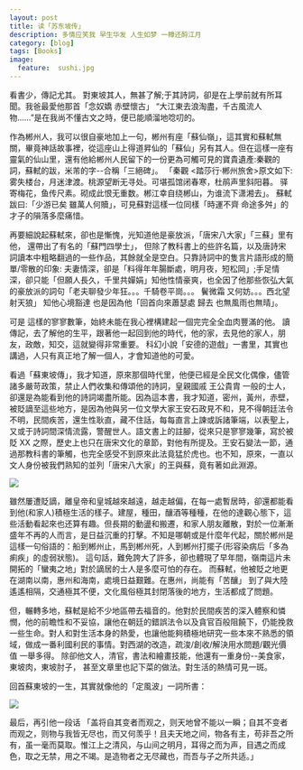 ```yaml
---
layout: post  
title: 读「苏东坡传」 
description: 多情应笑我 早生华发 人生如梦 一樽还酹江月   
category: [blog]  
tags: [Books]  
image:
  feature:  sushi.jpg
---
```



看書少，傳記尤其。 對東坡其人，無甚了解;于其詩詞，卻是在上學前就有所耳聞。我爸最愛他那首「念奴嬌 赤壁懷古」 “大江東去浪淘盡，千古風流人物……”是在我尚不懂古文之時，便已能順溜地唸叨的。

作為郴州人，我可以很自豪地加上一句，郴州有座「蘇仙嶺」，這其實和蘇軾無關，畢竟神話故事裡，從這座山上得道昇仙的「蘇仙」另有其人。但在這樣一座有靈氣的仙山里，還有他給郴州人民留下的一份更為可觸可見的寶貴遺產:秦觀的詞，蘇軾的跋，米芾的字--合稱「三絕碑」。 「秦觀 <踏莎行·郴州旅舍>原文如下: 雾失楼台，月迷津渡。桃源望断无寻处。可堪孤馆闭春寒，杜鹃声里斜阳暮。 驿寄梅花，鱼传尺素。砌成此恨无重数。郴江幸自绕郴山，为谁流下潇湘去」。 蘇軾跋曰:「少游已矣 雖萬人何贖」，可見蘇對這樣一位同樣「時運不齊 命途多舛」的才子的隕落多麼痛惜。

再要細說起蘇軾來，卻也是慚愧，光知道他是豪放派，「唐宋八大家」「三蘇」里有他， 還帶出了有名的「蘇門四學士」， 但除了教科書上的些許名篇，以及唐詩宋詞讀本中粗略翻過的一些作品，其餘就全是空白。只靠詩詞中的隻言片語形成的簡單/零散的印象: 夫妻情深，卻是「料得年年腸斷處，明月夜，短松岡」;手足情深，卻只能「但願人長久，千里共嬋娟」知他性情豪爽，也全因了他那些恢弘大氣的豪放派的詞句「老夫聊發少年狂。。。千騎卷平崗。。。 鬢微霜 又何妨。。。西北望 射天狼」 知他心境豁達 也是因為他「回首向來蕭瑟處 歸去 也無風雨也無晴」。 

可是 這樣的寥寥數筆，始終未能在我心裡構建起一個完完全全血肉豐滿的他。 讀傳記，去了解他的生平，跟著他一起回到他的時代，他的家，去見他的家人，朋友，政敵，知交，這就變得非常重要。 科幻小說「安德的遊戲」一書里，其實也講過，人只有真正地了解一個人，才會知道他的可愛。

看過「蘇東坡傳」，我才知道，原來那個時代里，他便已經是全民文化偶像，儘管諸多嚴苛政策，禁止人們收集和傳頌他的詩詞，皇親國戚 王公貴胄 一般的士人，卻還是為能看到他的詩詞竭盡所能。因為這本書，我才知道，密州，黃州，赤壁，被貶謫至這些地方，是因為他與另一位文學大家王安石政見不和，見不得朝廷法令不明，民間疾苦，還生性耿直，藏不住話，每每直言上諫或訴諸筆端，以表聖上，又或于詩詞間深情流露，警醒世人。語文書上的註腳，從來只是寥寥幾筆，寫於被貶 XX 之際，歷史上也只在唐宋文化的章節，對他有所提及。王安石變法一節，通過那教科書的筆觸，也完全感受不到原來此法竟猛於虎也。也不知，原來，一直以文人身份被我們熟知的並列「唐宋八大家」的王與蘇，竟有著如此淵源。

<img src="http://imglf2.nosdn.127.net/img/WTNCc0NEMEVTVHFBR0ZzdmgrcFhQK2ZRQnZLZk9rMXJRQTZmWEpyWnVhcz0.jpg?imageView&thumbnail=1680x0&quality=96&stripmeta=0&type=jpg"/>

雖然屢遭貶謫，離皇帝和皇城越來越遠，越走越偏，在每一處暫居時，卻還都能看到他(和家人)積極生活的樣子。建屋，種田，釀酒等種種，在他的達觀心態下，這些活動看起來也还算有趣。但長期的動盪和搬遷，和家人朋友離散，對於一位漸漸盛年不再的人而言，是日益沉重的打擊。不知是哪朝或是什麼年代起，關於郴州是這樣一句俗語的：船到郴州止，馬到郴州死，人到郴州打擺子(形容染病后「多為痢疾」的虛弱狀態)。 這句話，難免誇大了許多，卻也體現了早年間，嶺南這片未開拓的「蠻夷之地」對於謫居的士人是多麼可怕的存在。 而蘇軾，他被貶之地更在湖南以南，惠州和海南，處境日益艱難。在惠州，尚能有「苦釀」 到了與大陸遙遙相隔，交通極其不便，文化風俗極其封閉落後的地方，生活都成了問題。

但，輾轉多地，蘇軾是給不少地區帶去福音的。他對於民間疾苦的深入體察和憐憫，他的前瞻性和不妥協，讓他在朝廷的錯誤法令以及貪官百般阻饒下，仍能挽救一些生命。對人和對生活本身的熱愛，也讓他能夠積極地研究一些本來不熟悉的領域，做成一番利國利民的事情。對西湖的改造，疏浚/創收/解決用水問題/觀光價值 一舉多得。 除卻他文人，清官，書法和繪畫技能，他還有一重身份--美食家，東坡肉，東坡肘子， 甚至文章里也記下菜的做法。對生活的熱情可見一斑。

回首蘇東坡的一生，其實就像他的「定風波」一詞所書：

<img src="http://imglf0.nosdn.127.net/img/WTNCc0NEMEVTVHFBR0ZzdmgrcFhQNWIxUEg4WTNYM1A3STZPUHB4dUw1Yz0.jpg?imageView&thumbnail=1680x0&quality=96&stripmeta=0&type=jpg"/>

最后，再引他一段话 
「盖将自其变者而观之，则天地曾不能以一瞬；自其不变者而观之，则物与我皆无尽也，而又何羡乎！且夫天地之间，物各有主，苟非吾之所有，虽一毫而莫取。惟江上之清风，与山间之明月，耳得之而为声，目遇之而成色，取之无禁，用之不竭。是造物者之无尽藏也，而吾与子之所共适。」 




